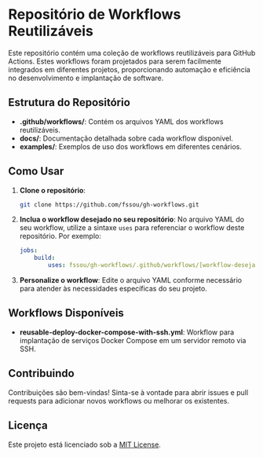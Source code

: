 # Repositório de Workflows Reutilizáveis

Este repositório contém uma coleção de workflows reutilizáveis para GitHub Actions. Estes workflows foram projetados para serem facilmente integrados em diferentes projetos, proporcionando automação e eficiência no desenvolvimento e implantação de software.

## Estrutura do Repositório

- **.github/workflows/**: Contém os arquivos YAML dos workflows reutilizáveis.
- **docs/**: Documentação detalhada sobre cada workflow disponível.
- **examples/**: Exemplos de uso dos workflows em diferentes cenários.

## Como Usar

1. **Clone o repositório**:
    ```sh
    git clone https://github.com/fssou/gh-workflows.git
    ```

2. **Inclua o workflow desejado no seu repositório**:
    No arquivo YAML do seu workflow, utilize a sintaxe `uses` para referenciar o workflow deste repositório. Por exemplo:
    ```yaml
    jobs:
        build:
            uses: fssou/gh-workflows/.github/workflows/[workflow-desejado].yml@[branch/tag]
    ```

3. **Personalize o workflow**:
    Edite o arquivo YAML conforme necessário para atender às necessidades específicas do seu projeto.

## Workflows Disponíveis

- **reusable-deploy-docker-compose-with-ssh.yml**: Workflow para implantação de serviços Docker Compose em um servidor remoto via SSH.

## Contribuindo

Contribuições são bem-vindas! Sinta-se à vontade para abrir issues e pull requests para adicionar novos workflows ou melhorar os existentes.

## Licença

Este projeto está licenciado sob a [MIT License](LICENSE).
